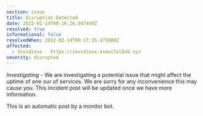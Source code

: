 ```yaml
---
section: issue
title: Disruption Detected
date: 2022-02-14T00:16:26.047449Z
resolved: true
informational: false
resolvedWhen: 2022-02-14T00:17:35.475008Z
affected:
  - Invidious - https://invidious.esmailelbob.xyz
severity: disrupted
---
```

*Investigating* - We are investigating a potential issue that might affect the uptime of one our of services. We are sorry for any inconvenience this may cause you. This incident post will be updated once we have more information.

This is an automatic post by a monitor bot.
        